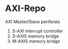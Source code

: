 # AXI-Repo
AXI Master/Slave periferals
1) S-AXI interrupt controller
2) S-AXIS memory bridge
3) M-AXIS memory bridge

